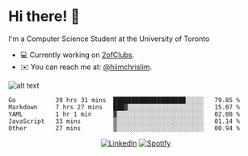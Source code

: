 # Hi there! 👋
I'm a Computer Science Student at the University of Toronto

- 💻 Currently working on [2ofClubs](https://github.com/2ofClubsApp).
- ✉️ You can reach me at: [@hiimchrislim](mailto:hello@hiimchrislim.co).

![alt text](https://user-images.githubusercontent.com/24628243/87171758-22f18c00-c2a1-11ea-9d8d-2777e59004b4.png "2ofClubs Logo")

<!--START_SECTION:waka-->
```text
Go           39 hrs 31 mins  ████████████████████░░░░░   79.85 % 
Markdown     7 hrs 27 mins   ███▓░░░░░░░░░░░░░░░░░░░░░   15.07 % 
YAML         1 hr 1 min      ▓░░░░░░░░░░░░░░░░░░░░░░░░   02.08 % 
JavaScript   33 mins         ▒░░░░░░░░░░░░░░░░░░░░░░░░   01.14 % 
Other        27 mins         ▒░░░░░░░░░░░░░░░░░░░░░░░░   00.94 % 
```
<!--END_SECTION:waka-->

<div align="center">
<a href="https://www.linkedin.com/in/hiimchrislim" target="_blank"><img src="https://img.shields.io/badge/LinkedIn-%230077B5.svg?&style=flat-square&logo=linkedin&logoColor=white" alt="LinkedIn"></a>
<a href="https://open.spotify.com/user/clim1231" target="_blank"><img src="https://img.shields.io/badge/Spotify-%231ED760.svg?&style=flat-square&logo=spotify&logoColor=white" alt="Spotify"></a>

</div>
